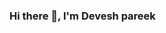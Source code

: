 ### Hi there 👋, I'm Devesh pareek

<!--
**thedeveshpareek/thedeveshpareek** is a ✨ _special_ ✨ repository because its `README.md` (this file) appears on your GitHub profile.

Here are some ideas to get you started:

- 🔭 I’m currently working on we developement projects.
- 🌱 I’m currently learning machine learning 
- 👯 I’m looking to collaborate on web development projects.
- 🤔 I’m looking for help with internship .
- memo :pencil:I'm regularly create a content on my youtube channel.
- 💬 Ask me about we development, java , c, cpp, 
- 📫 How to reach me: thedeveshpareek@gmail.com or my you tube channel.
- 😄 Pronouns: Devesh pareek
- ⚡ Fun fact: sporty nature.
-->
